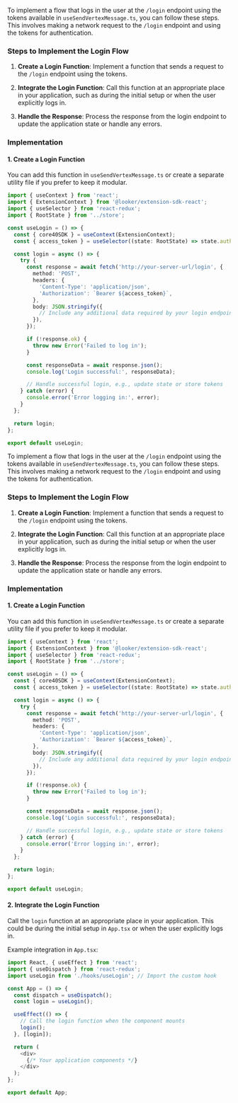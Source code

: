 To implement a flow that logs in the user at the `/login` endpoint using the tokens available in `useSendVertexMessage.ts`, you can follow these steps. This involves making a network request to the `/login` endpoint and using the tokens for authentication.

### Steps to Implement the Login Flow

1. **Create a Login Function**: Implement a function that sends a request to the `/login` endpoint using the tokens.

2. **Integrate the Login Function**: Call this function at an appropriate place in your application, such as during the initial setup or when the user explicitly logs in.

3. **Handle the Response**: Process the response from the login endpoint to update the application state or handle any errors.

### Implementation

#### 1. Create a Login Function

You can add this function in `useSendVertexMessage.ts` or create a separate utility file if you prefer to keep it modular.

```typescript
import { useContext } from 'react';
import { ExtensionContext } from '@looker/extension-sdk-react';
import { useSelector } from 'react-redux';
import { RootState } from '../store';

const useLogin = () => {
  const { core40SDK } = useContext(ExtensionContext);
  const { access_token } = useSelector((state: RootState) => state.auth);

  const login = async () => {
    try {
      const response = await fetch('http://your-server-url/login', {
        method: 'POST',
        headers: {
          'Content-Type': 'application/json',
          'Authorization': `Bearer ${access_token}`,
        },
        body: JSON.stringify({
          // Include any additional data required by your login endpoint
        }),
      });

      if (!response.ok) {
        throw new Error('Failed to log in');
      }

      const responseData = await response.json();
      console.log('Login successful:', responseData);

      // Handle successful login, e.g., update state or store tokens
    } catch (error) {
      console.error('Error logging in:', error);
    }
  };

  return login;
};

export default useLogin;
```

To implement a flow that logs in the user at the `/login` endpoint using the tokens available in `useSendVertexMessage.ts`, you can follow these steps. This involves making a network request to the `/login` endpoint and using the tokens for authentication.

### Steps to Implement the Login Flow

1. **Create a Login Function**: Implement a function that sends a request to the `/login` endpoint using the tokens.

2. **Integrate the Login Function**: Call this function at an appropriate place in your application, such as during the initial setup or when the user explicitly logs in.

3. **Handle the Response**: Process the response from the login endpoint to update the application state or handle any errors.

### Implementation

#### 1. Create a Login Function

You can add this function in `useSendVertexMessage.ts` or create a separate utility file if you prefer to keep it modular.

```typescript
import { useContext } from 'react';
import { ExtensionContext } from '@looker/extension-sdk-react';
import { useSelector } from 'react-redux';
import { RootState } from '../store';

const useLogin = () => {
  const { core40SDK } = useContext(ExtensionContext);
  const { access_token } = useSelector((state: RootState) => state.auth);

  const login = async () => {
    try {
      const response = await fetch('http://your-server-url/login', {
        method: 'POST',
        headers: {
          'Content-Type': 'application/json',
          'Authorization': `Bearer ${access_token}`,
        },
        body: JSON.stringify({
          // Include any additional data required by your login endpoint
        }),
      });

      if (!response.ok) {
        throw new Error('Failed to log in');
      }

      const responseData = await response.json();
      console.log('Login successful:', responseData);

      // Handle successful login, e.g., update state or store tokens
    } catch (error) {
      console.error('Error logging in:', error);
    }
  };

  return login;
};

export default useLogin;
```

#### 2\. Integrate the Login Function

Call the `login` function at an appropriate place in your application. This could be during the initial setup in `App.tsx` or when the user explicitly logs in.

Example integration in `App.tsx`:

```typescript
import React, { useEffect } from 'react';
import { useDispatch } from 'react-redux';
import useLogin from './hooks/useLogin'; // Import the custom hook

const App = () => {
  const dispatch = useDispatch();
  const login = useLogin();

  useEffect(() => {
    // Call the login function when the component mounts
    login();
  }, [login]);

  return (
    <div>
      {/* Your application components */}
    </div>
  );
};

export default App;

```